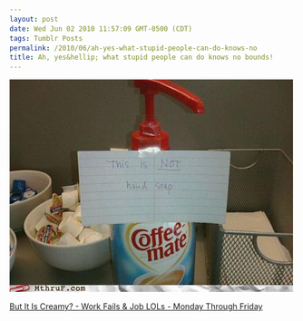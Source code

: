 ```yaml
---
layout: post
date: Wed Jun 02 2010 11:57:09 GMT-0500 (CDT)
tags: Tumblr Posts
permalink: /2010/06/ah-yes-what-stupid-people-can-do-knows-no
title: Ah, yes&hellip; what stupid people can do knows no bounds!
---
```


![](/public/assets/tumblr/tumblr_l3ecfa1SEl1qa4klho1_500.jpg)

[But It Is Creamy? - Work Fails & Job LOLs - Monday Through Friday](http://mthruf.com/2010/06/02/job-fails-but-it-is-creamy/?utm_source=feedburner&utm_medium=feed&utm_campaign=Feed%3A+MthruF+%28Monday+Through+Friday%29&utm_content=Google+Reader)
